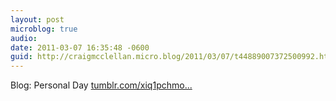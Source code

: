 ```yaml
---
layout: post
microblog: true
audio: 
date: 2011-03-07 16:35:48 -0600
guid: http://craigmcclellan.micro.blog/2011/03/07/t44889007372500992.html
---
```

Blog: Personal Day [tumblr.com/xiq1pchmo...](http://tumblr.com/xiq1pchmou)
